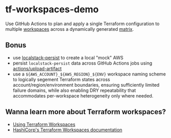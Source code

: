 # tf-workspaces-demo

Use GitHub Actions to plan and apply a single Terraform configuration to multiple [workspaces](https://developer.hashicorp.com/terraform/language/state/workspaces) across a dynamically generated [matrix](https://docs.github.com/en/actions/using-jobs/using-a-matrix-for-your-jobs).

## Bonus

* use [localstack-persist](https://hub.docker.com/r/gresau/localstack-persist) to create a local "mock" AWS
* persist `localstack-persist` data across GitHub Actions jobs using [actions/upload-artifact](https://github.com/actions/upload-artifact)
* use a `${AWS_ACCOUNT}_${AWS_REGION}_${ENV}` workspace naming scheme to
  logically segement Terraform states across account/region/environment
  boundaries, ensuring sufficiently limited failure domains, while also enabling
  DRY repeatability that accommodates per-workspace heterogeneity only where
  needed.

## Wanna learn more about Terraform workspaces?

* [Using Terraform Workspaces](https://mikeball.info/blog/using-terraform-workspaces/)
* [HashiCorp's Terraform Workspaces documentation](https://developer.hashicorp.com/terraform/language/state/workspaces)
